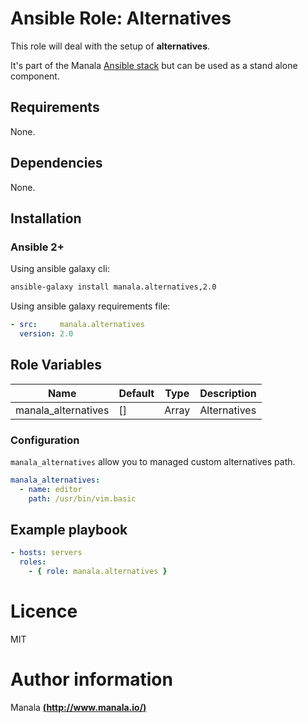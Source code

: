 # Ansible Role: Alternatives

This role will deal with the setup of __alternatives__.

It's part of the Manala <a href="http://www.manala.io" target="_blank">Ansible stack</a> but can be used as a stand alone component.

## Requirements

None.

## Dependencies

None.

## Installation

### Ansible 2+

Using ansible galaxy cli:

```bash
ansible-galaxy install manala.alternatives,2.0
```

Using ansible galaxy requirements file:

```yaml
- src:     manala.alternatives
  version: 2.0
```

## Role Variables

| Name                 | Default| Type  | Description   |
|--------------------- |------- |------ |-------------  |
| manala_alternatives  | []     | Array | Alternatives  |

### Configuration

`manala_alternatives` allow you to managed custom alternatives path.

```yaml
manala_alternatives:
  - name: editor
    path: /usr/bin/vim.basic
```

## Example playbook

```yaml
- hosts: servers
  roles:
    - { role: manala.alternatives }
```

# Licence

MIT

# Author information

Manala [**(http://www.manala.io/)**](http://www.manala.io)
